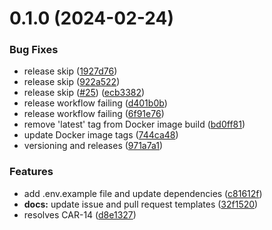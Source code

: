# 0.1.0 (2024-02-24)


### Bug Fixes

* release skip ([1927d76](https://github.com/xosnrdev/cexa/commit/1927d766cceae5adb4bc345b676cbc05cd3f1571))
* release skip ([922a522](https://github.com/xosnrdev/cexa/commit/922a5228cc2fb02c123a0a6cd898e5cf761cb14a))
* release skip ([#25](https://github.com/xosnrdev/cexa/issues/25)) ([ecb3382](https://github.com/xosnrdev/cexa/commit/ecb3382185cff9be1d46bd320a06f739d4c10946))
* release workflow failing ([d401b0b](https://github.com/xosnrdev/cexa/commit/d401b0ba6707318466fd5022565a7f8c5a8a0269))
* release workflow failing ([6f91e76](https://github.com/xosnrdev/cexa/commit/6f91e7654449cc3ce892b294acd8effa9ae3bdf6))
* remove 'latest' tag from Docker image build ([bd0ff81](https://github.com/xosnrdev/cexa/commit/bd0ff812ffe433128d8193f34eed3b9a1c26c5a2))
* update Docker image tags ([744ca48](https://github.com/xosnrdev/cexa/commit/744ca483699093baa6c57bd3f0ae1d9f9c5015ce))
* versioning and releases ([971a7a1](https://github.com/xosnrdev/cexa/commit/971a7a15a0e36ee2f0421cf400e0771e6b841607))


### Features

* add .env.example file and update dependencies ([c81612f](https://github.com/xosnrdev/cexa/commit/c81612fa9b3d163d815fe35f5c9429cea943826e))
* **docs:** update issue and pull request templates ([32f1520](https://github.com/xosnrdev/cexa/commit/32f15203c7da9b66304c94f64aa3fc5ed36d572c))
* resolves CAR-14 ([d8e1327](https://github.com/xosnrdev/cexa/commit/d8e13272bfbd234d0b9244b3cc7c6f53a6729af8))



